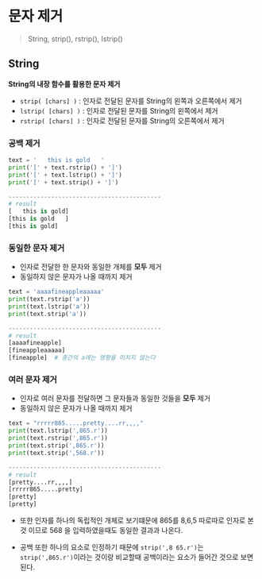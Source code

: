 # 문자 제거

> String, strip(), rstrip(), Istrip()

## String

**String의 내장 함수를 활용한 문자 제거**

- `strip( [chars] )`  : 인자로 전달된 문자를 String의 왼쪽과 오른쪽에서 제거
- `lstrip( [chars] )` : 인자로 전달된 문자를 String의 왼쪽에서 제거
- `rstrip( [chars] )` : 인자로 전달된 문자를 String의 오른쪽에서 제거



### 공백 제거

````python
text = '   this is gold   '
print('[' + text.rstrip() + ']')
print('[' + text.lstrip() + ']')
print('[' + text.strip() + ']')

-------------------------------------------
# result
[   this is gold]
[this is gold   ]
[this is gold]
````



### 동일한 문자 제거

- 인자로 전달한 한 문자와 동일한 개체를 **모두** 제거
- 동일하지 않은 문자가 나올 때까지 제거

````python
text = 'aaaafineappleaaaaa'
print(text.rstrip('a'))
print(text.lstrip('a'))
print(text.strip('a'))

-------------------------------------------
# result
[aaaafineapple]
[fineappleaaaaa]
[fineapple]  # 중간의 a에는 영향을 미치지 않는다
````



### 여러 문자 제거

- 인자로 여러 문자를 전달하면 그 문자들과 동일한 것들을 **모두** 제거
- 동일하지 않은 문자가 나올 때까지 제거

````python
text = "rrrrr865.....pretty....rr,,,,"
print(text.lstrip(',865.r'))
print(text.rstrip(',865.r'))
print(text.strip(',865.r'))
print(text.strip(',568.r'))

-------------------------------------------
# result
[pretty....rr,,,,]
[rrrrr865.....pretty]
[pretty]
[pretty]
````

- 또한 인자를 하나의 독립적인 개체로 보기떄문에 865를 8,6,5 따로따로 인자로 본것 이므로 568 을 입력하였을때도 동일한 결과과 나온다.

- 공백 또한 하나의 요소로 인정하기 때문에 `strip(',8 65.r')`는 `strip(',865.r')`이라는 것이랑 비교할때 공백이라는 요소가 들어간 것으로 보면 된다.